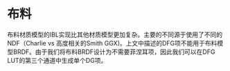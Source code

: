 # 布料

布料材质模型的IBL实现比其他材质模型更加复杂。主要的不同源于使用了不同的NDF（Charlie vs 高度相关的Smith GGX)。上文中描述的DFG项不能用于布料模型BRDF。由于我们将布料BRDF设计为不需要菲涅耳项，因此我们可以在DFG LUT的第三个通道中生成单个DG项。

